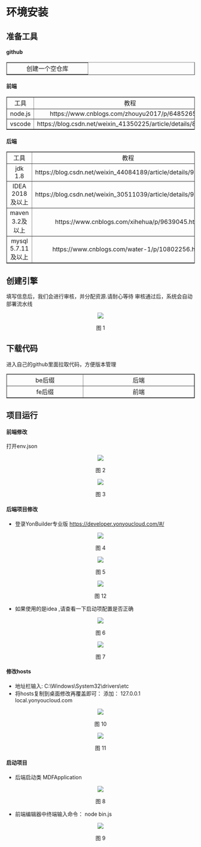 # 环境安装

## 准备工具

#### github

<table border="1" cellpadding="3" cellspaing="3">
    <tr align="center">
        <td width="200px">创建一个空仓库</td>
    </tr>
</table>

#### 前端

<table border="1" cellpadding="3" cellspaing="3">
    <tr align="center">
        <td width="200px">工具</td>
        <td width="300px">教程</td>
    </tr>
    <tr align="center">
        <td width="200px">node.js</td>
        <td width="300px">https://www.cnblogs.com/zhouyu2017/p/6485265.html</td>
    </tr>
    <tr align="center">
        <td>vscode</td>
        <td>https://blog.csdn.net/weixin_41350225/article/details/84500614
        </td>
    </tr>
</table>

#### 后端

<table border="1" cellpadding="3" cellspaing="3">
    <tr align="center">
        <td width="200px">工具</td>
        <td width="300px">教程</td>
    </tr>
    <tr align="center">
        <td width="200px">jdk 1.8</td>
        <td width="300px">https://blog.csdn.net/weixin_44084189/article/details/98966787
        </td>
    </tr>
    <tr align="center">
        <td>IDEA 2018及以上</td>
        <td>https://blog.csdn.net/weixin_30511039/article/details/99637435
        </td>
    </tr>
    <tr align="center">
        <td>maven 3.2及以上</td>
        <td>https://www.cnblogs.com/xihehua/p/9639045.html
        </td>
    </tr>
    <tr align="center">
        <td>mysql 5.7.11及以上</td>
        <td>https://www.cnblogs.com/water-1/p/10802256.html
        </td>
    </tr>
</table>

## 创建引擎

填写信息后，我们会进行审核，并分配资源.请耐心等待
审核通过后，系统会自动部署流水线

<div align=center>
<img src="/mybook/developergame/professional/1-/images/1.png"/>
</div>
<p align="center">图 1</p>

## 下载代码

进入自己的github里面拉取代码，方便版本管理

<table border="1" cellpadding="3" cellspaing="3">
    <tr align="center">
        <td width="200px">be后缀</td>
        <td width="300px">后端</td>
    </tr>
    <tr align="center">
        <td width="200px">fe后缀</td>
        <td width="300px">前端</td>
    </tr>
</table>

## 项目运行

#### 前端修改

打开env.json

<div align=center>
<img src="/mybook/developergame/professional/1-/images/2.png"/>
</div>
<p align="center">图 2</p>

<div align=center>
<img src="/mybook/developergame/professional/1-/images/3.png"/>
</div>
<p align="center">图 3</p>


#### 后端项目修改

- 登录YonBuilder专业版 https://developer.yonyoucloud.com/#/

<div align=center>
<img src="/mybook/developergame/professional/1-/images/4.png"/>
</div>
<p align="center">图 4</p>

<div align=center>
<img src="/mybook/developergame/professional/1-/images/5.png"/>
</div>
<p align="center">图 5</p>

<div align=center>
<img src="/mybook/developergame/professional/1-/images/12.png"/>
</div>
<p align="center">图 12</p>


- 如果使用的是idea ,请查看一下启动项配置是否正确

<div align=center>
<img src="/mybook/developergame/professional/1-/images/6.png"/>
</div>
<p align="center">图 6</p>

<div align=center>
<img src="/mybook/developergame/professional/1-/images/7.png"/>
</div>
<p align="center">图 7</p>


#### 修改hosts

- 地址栏输入:  C:\Windows\System32\drivers\etc
- 将hosts复制到桌面修改再覆盖即可： 添加： 127.0.0.1  local.yonyoucloud.com

<div align=center>
<img src="/mybook/developergame/professional/1-/images/10.png"/>
</div>
<p align="center">图 10</p>

<div align=center>
<img src="/mybook/developergame/professional/1-/images/11.png"/>
</div>
<p align="center">图 11</p>

#### 启动项目

- 后端启动类 MDFApplication

<div align=center>
<img src="/mybook/developergame/professional/1-/images/8.png"/>
</div>
<p align="center">图 8</p>

- 前端编辑器中终端输入命令：  node bin.js

<div align=center>
<img src="/mybook/developergame/professional/1-/images/9.png"/>
</div>
<p align="center">图 9</p>













